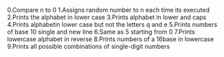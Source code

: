 0.Compare n to 0
1.Assigns random number to n each time its executed
2.Prints the alphabet in lower case 
3.Prints alphabet in lower and caps
4.Prints alphabetin lower case but not the letters q and e
5.Prints numbers of base 10 single and new line
6.Same as 5 starting from 0
7.Prints lowercase alphabet in reverse
8.Prints numbers of a 16base in lowercase
9.Prints all possible combinations of single-digit numbers
